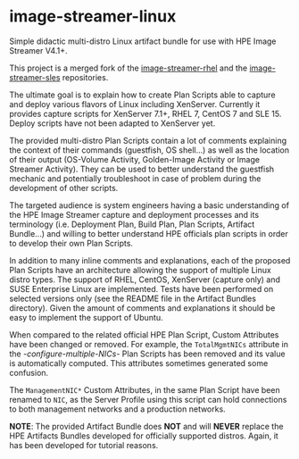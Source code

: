 # image-streamer-linux

Simple didactic multi-distro Linux artifact bundle for use with HPE Image Streamer V4.1+.

This project is a merged fork of the [image-streamer-rhel](https://github.com/HewlettPackard/image-streamer-rhel) and the [image-streamer-sles](https://github.com/HewlettPackard/image-streamer-sles) repositories.

The ultimate goal is to explain how to create Plan Scripts able to capture and deploy various flavors of Linux including XenServer. Currently it provides capture scripts for XenServer 7.1+, RHEL 7, CentOS 7 and  SLE 15. Deploy scripts have not been adapted to XenServer yet.

The provided multi-distro Plan Scripts contain a lot of comments explaining the context of their commands (guestfish, OS shell...) as well as the location of their output (OS-Volume Activity, Golden-Image Activity or Image Streamer Activity). They can be used to better understand the guestfish mechanic and potentially troubleshoot in case of problem during the development of other scripts.

The targeted audience is system engineers having a basic understanding of the HPE Image Streamer capture and deployment processes and its terminology (i.e. Deployment Plan, Build Plan, Plan Scripts, Artifact Bundle...) and willing to better understand HPE officials plan scripts in order to develop their own Plan Scripts.

In addition to many inline comments and explanations, each of the proposed Plan Scripts have an architecture allowing the support of multiple Linux distro types. The support of RHEL, CentOS, XenServer (capture only) and SUSE Enterprise Linux are implemented. Tests have been performed on selected versions only (see the README file in the Artifact Bundles directory). Given the amount of comments  and explanations it should be easy to implement the support of Ubuntu.

When compared to the related official HPE Plan Script, Custom Attributes have been changed or removed. For example, the `TotalMgmtNICs` attribute in the *-configure-multiple-NICs-* Plan Scripts has been removed and its value is automatically computed. This attributes sometimes generated some confusion.

The `ManagementNIC*` Custom Attributes, in the same Plan Script have been renamed to `NIC`, as the Server Profile using this script can hold connections to both management networks and a production networks.

**NOTE**: The provided Artifact Bundle does **NOT** and will **NEVER** replace the HPE Artifacts Bundles developed for officially supported distros. Again, it has been developed for tutorial reasons.

